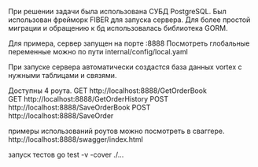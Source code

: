 При решении задачи была использована СУБД PostgreSQL. 
Был использован фрейморк FIBER для запуска сервера.
Для более простой миграции и обращению к бд использовалась библиотека GORM.

Для примера, сервер запущен на порте :8888
Посмотреть глобальные переменные можно по пути internal/config/local.yaml

При запуске сервера автоматически создастся база данных vortex с нужными таблицами и связями.

Доступны 4 роута.
GET	http://localhost:8888/GetOrderBook	
GET	http://localhost:8888/GetOrderHistory
POST	http://localhost:8888/SaveOrderBook
POST	http://localhost:8888/SaveOrder

примеры использований роутов можно посмотреть в сваггере.
http://localhost:8888/swagger/index.html	

запуск тестов
go test -v -cover ./...